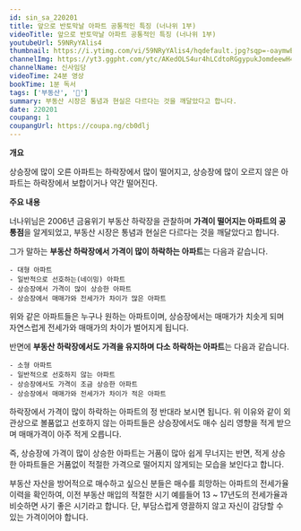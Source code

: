 ```yaml
---
id: sin_sa_220201
title: 앞으로 반토막날 아파트 공통적인 특징 (너나위 1부)
videoTitle: 앞으로 반토막날 아파트 공통적인 특징 (너나위 1부)
youtubeUrl: 59NRyYAlis4
thumbnail: https://i.ytimg.com/vi/59NRyYAlis4/hqdefault.jpg?sqp=-oaymwEcCPYBEIoBSFXyq4qpAw4IARUAAIhCGAFwAcABBg==&rs=AOn4CLApw4x6Sfanlh8ZZZvhf67MYlSlAg
channelImg: https://yt3.ggpht.com/ytc/AKedOLS4ur4hLCdtoRGgypukJomdeewH47wASke2gWAu5g=s176-c-k-c0x00ffffff-no-rj
channelName: 신사임당
videoTime: 24분 영상
bookTime: 1분 독서
tags: ['부동산', '🏡']
summary: 부동산 시장은 통념과 현실은 다르다는 것을 깨달았다고 합니다. 
date: 220201
coupang: 1
coupangUrl: https://coupa.ng/cb0dlj
---
```


**개요**

상승장에 많이 오른 아파트는 하락장에서 많이 떨어지고,
상승장에 많이 오르지 않은 아파트는 하락장에서 보합이거나 약간 떨어진다.


**주요 내용**

너나위님은 2006년 금융위기 부동산 하락장을 관찰하며 **가격이 떨어지는 아파트의 공통점**을 알게되었고, 부동산 시장은 통념과 현실은 다르다는 것을 깨달았다고 합니다. 

그가 말하는 **부동산 하락장에서 가격이 많이 하락하는 아파트**는 다음과 같습니다.
```
- 대형 아파트
- 일반적으로 선호하는(네이밍) 아파트
- 상승장에서 가격이 많이 상승한 아파트
- 상승장에서 매매가와 전세가가 차이가 많은 아파트
```
위와 같은 아파트들은 누구나 원하는 아파트이며, 상승장에서는 매매가가 치솟게 되며 자연스럽게 전세가와 매매가의 차이가 벌어지게 됩니다.

반면에 **부동산 하락장에서도 가격을 유지하며 다소 하락하는 아파트**는 다음과 같습니다.
```
- 소형 아파트
- 일반적으로 선호하지 않는 아파트
- 상승장에서도 가격이 조금 상승한 아파트
- 상승장에서 매매가와 전세가가 차이가 적은 아파트
```
하락장에서 가격이 많이 하락하는 아파트의 정 반대라 보시면 됩니다. 위 이유와 같이 외관상으로 볼품없고 선호하지 않는 아파트들은 상승장에서도 매수 심리 영향을 적게 받으며 매매가격이 아주 적게 오릅니다. 

즉, 상승장에 가격이 많이 상승한 아파트는 거품이 많아 쉽게 무너지는 반면, 적게 상승한 아파트들은 거품없이 적절한 가격으로 떨어지지 않게되는 모습을 보인다고 합니다. 

부동산 자산을 방어적으로 매수하고 싶으신 분들은 매수를 희망하는 아파트의 전세가율 이력을 확인하여, 이전 부동산 매입의 적절한 시기 예를들어 13 ~ 17년도의 전세가율과 비슷하면 사기 좋은 시기라고 합니다. 단, 부담스럽게 영끌하지 않고 자신이 감당할 수 있는 가격이어야 합니다.
